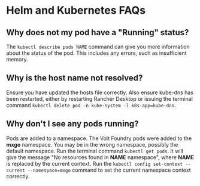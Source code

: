 # Helm and Kubernetes FAQs

## Why does not my pod have a "Running" status?

The `kubectl describe pods NAME` command can give you more information about the status of the pod. This includes any errors, such as insufficient memory.

## Why is the host name not resolved?

Ensure you have updated the hosts file correctly. Also ensure kube-dns has been restarted, either by restarting Rancher Desktop or issuing the terminal command `kubectl delete pod -n kube-system -l k8s-app=kube-dns`.

## Why don't I see any pods running?

Pods are added to a namespace. The Volt Foundry pods were added to the **mxgo** namespace. You may be in the wrong namespace, possibly the default namespace. Run the terminal command `kubectl get pods`. It will give the message "No resources found in **NAME** namespace", where **NAME** is replaced by the current context. Run the `kubectl config set-context --current --namespace=mxgo` command to set the current namespace context correctly.
